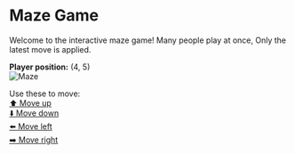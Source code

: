 # Maze Game  
Welcome to the interactive maze game! Many people play at once, Only the latest move is applied.

**Player position:** (4, 5)  
![Maze](https://github-maze-game.vercel.app/images/pos_4_5.png?t=1760710879876)

Use these to move:  
[⬆️ Move up](https://github-maze-game.vercel.app/move/4_5_w)  
[⬇️ Move down](https://github-maze-game.vercel.app/move/4_5_s)  
[⬅️ Move left](https://github-maze-game.vercel.app/move/4_5_a)  
[➡️ Move right](https://github-maze-game.vercel.app/move/4_5_d)
